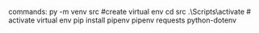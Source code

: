commands:
py -m venv src #create virtual env
cd src
.\Scripts\activate # activate virtual env
pip install pipenv 
pipenv requests python-dotenv
